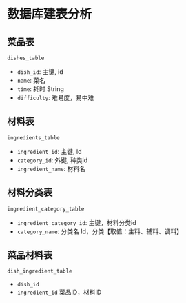 # 数据库建表分析

## 菜品表
`dishes_table`
- `dish_id`: 主键, id
- `name`: 菜名
- `time`: 耗时 String
- `difficulty`: 难易度，易中难

## 材料表
`ingredients_table`
- `ingredient_id`: 主键, id
- `category_id`: 外键, 种类id
- `ingredient_name`: 材料名

## 材料分类表
`ingredient_category_table`
- `ingredient_category_id`: 主键，材料分类id
- `category_name`: 分类名
Id，分类【取值：主料、辅料、调料】

## 菜品材料表
`dish_ingredient_table`
- `dish_id`
- `ingredient_id`
菜品ID，材料ID
